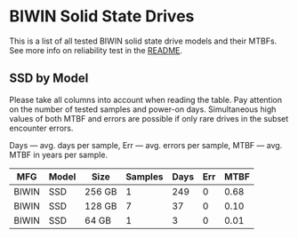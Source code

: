 BIWIN Solid State Drives
========================

This is a list of all tested BIWIN solid state drive models and their MTBFs. See
more info on reliability test in the [README](https://github.com/bsdhw/SMART).

SSD by Model
------------

Please take all columns into account when reading the table. Pay attention on the
number of tested samples and power-on days. Simultaneous high values of both MTBF
and errors are possible if only rare drives in the subset encounter errors.

Days — avg. days per sample,
Err  — avg. errors per sample,
MTBF — avg. MTBF in years per sample.

| MFG       | Model              | Size   | Samples | Days  | Err   | MTBF   |
|-----------|--------------------|--------|---------|-------|-------|--------|
| BIWIN     | SSD                | 256 GB | 1       | 249   | 0     | 0.68   |
| BIWIN     | SSD                | 128 GB | 7       | 37    | 0     | 0.10   |
| BIWIN     | SSD                | 64 GB  | 1       | 3     | 0     | 0.01   |
